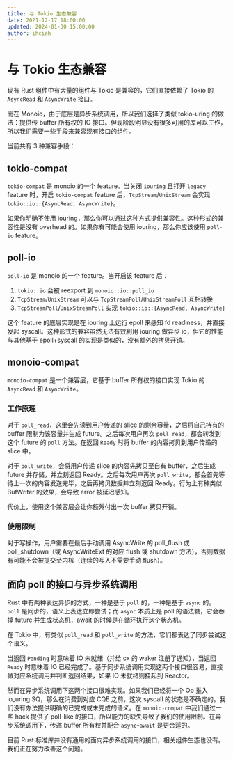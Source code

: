 ```yaml
---
title: 与 Tokio 生态兼容
date: 2021-12-17 18:00:00
updated: 2024-01-30 15:00:00
author: ihciah
---
```


# 与 Tokio 生态兼容
现有 Rust 组件中有大量的组件与 Tokio 是兼容的，它们直接依赖了 Tokio 的 `AsyncRead` 和 `AsyncWrite` 接口。

而在 Monoio，由于底层是异步系统调用，所以我们选择了类似 tokio-uring 的做法：提供传 buffer 所有权的 IO 接口。但现阶段明显没有很多可用的库可以工作，所以我们需要一些手段来兼容现有接口的组件。

当前共有 3 种兼容手段：

## tokio-compat
`tokio-compat` 是 monoio 的一个 feature。当关闭 `iouring` 且打开 `legacy` feature 时，开启 `tokio-compat` feature 后，`TcpStream`/`UnixStream` 会实现 `tokio::io::{AsyncRead, AsyncWrite}`。

如果你明确不使用 iouring，那么你可以通过这种方式提供兼容性。这种形式的兼容性是没有 overhead 的。如果你有可能会使用 iouring，那么你应该使用 `poll-io` feature。

## poll-io
`poll-io` 是 monoio 的一个 feature。当开启该 feature 后：
1. `tokio::io` 会被 reexport 到 `monoio::io::poll_io`
2. `TcpStream`/`UnixStream` 可以与 `TcpStreamPoll`/`UnixStreamPoll` 互相转换
3. `TcpStreamPoll`/`UnixStreamPoll` 实现 `tokio::io::{AsyncRead, AsyncWrite}`

这个 feature 的底层实现是在 iouring 上运行 epoll 来感知 fd readiness，并直接发起 syscall。这种形式的兼容虽然无法有效利用 iouring 做异步 io，但它的性能与其他基于 epoll+syscall 的实现是类似的，没有额外的拷贝开销。

## monoio-compat
`monoio-compat` 是一个兼容层，它基于 buffer 所有权的接口实现 Tokio 的 `AsyncRead` 和 `AsyncWrite`。

### 工作原理
对于 `poll_read`，这里会先读到用户传递的 slice 的剩余容量，之后将自己持有的 buffer 限制为该容量并生成 future。之后每次用户再次 `poll_read`，都会转发到这个 future 的 `poll` 方法。在返回 `Ready` 时将 buffer 的内容拷贝到用户传递的 slice 中。

对于 `poll_write`，会将用户传递 slice 的内容先拷贝至自有 buffer，之后生成 future 并存储，并立刻返回 Ready。之后每次用户再次 `poll_write`，都会首先等待上一次的内容发送完毕，之后再拷贝数据并立刻返回 Ready。行为上有种类似 BufWriter 的效果，会导致 error 被延迟感知。

代价上，使用这个兼容层会让你额外付出一次 buffer 拷贝开销。

### 使用限制
对于写操作，用户需要在最后手动调用 AsyncWrite 的 poll_flush 或 poll_shutdown（或 AsyncWriteExt 的对应 flush 或 shutdown 方法），否则数据有可能不会被提交至内核（连续的写入不需要手动 flush）。

## 面向 poll 的接口与异步系统调用
Rust 中有两种表达异步的方式，一种是基于 `poll` 的，一种是基于 `async` 的。`poll` 是同步的，语义上表达立即尝试；而 `async` 本质上是 poll 的语法糖，它会吞掉 future 并生成状态机，await 的时候是在循环执行这个状态机。

在 Tokio 中，有类似 `poll_read` 和 `poll_write` 的方法，它们都表达了同步尝试这个语义。

当返回 `Pending` 时意味着 IO 未就绪（并给 cx 的 waker 注册了通知），当返回 `Ready` 时意味着 IO 已经完成了。基于同步系统调用实现这两个接口很容易，直接做对应系统调用并判断返回结果，如果 IO 未就绪则挂起到 Reactor。

然而在异步系统调用下这两个接口很难实现。如果我们已经将一个 Op 推入 io_uring SQ，那么在消费到对应 CQE 之前，这次 syscall 的状态是不确定的。我们没有办法提供明确的已完成或未完成的语义。在 `monoio-compat` 中我们通过一些 hack 提供了 poll-like 的接口，所以能力的缺失导致了我们的使用限制。在异步系统调用下，传递 buffer 所有权并配合 `async+await` 是更合适的。

目前 Rust 标准库并没有通用的面向异步系统调用的接口，相关组件生态也没有。我们正在努力改善这个问题。